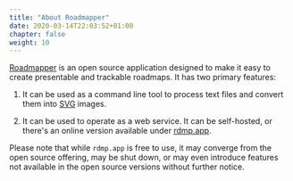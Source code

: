 ```yaml
---
title: "About Roadmapper"
date: 2020-03-14T22:03:52+01:00
chapter: false
weight: 10
---
```


[Roadmapper](https://github.com/peteraba/roadmapper) is an open source application designed to make it easy to create presentable and trackable roadmaps. It has two primary features:

1. It can be used as a command line tool to process text files and convert them into [SVG](https://www.w3.org/Graphics/SVG/) images.

2. It can be used to operate as a web service. It can be self-hosted, or there's an online version available under [rdmp.app](https://rdmp.app).

Please note that while `rdmp.app` is free to use, it may converge from the open source offering, may be shut down, or may even introduce features not available in the open source versions without further notice.
